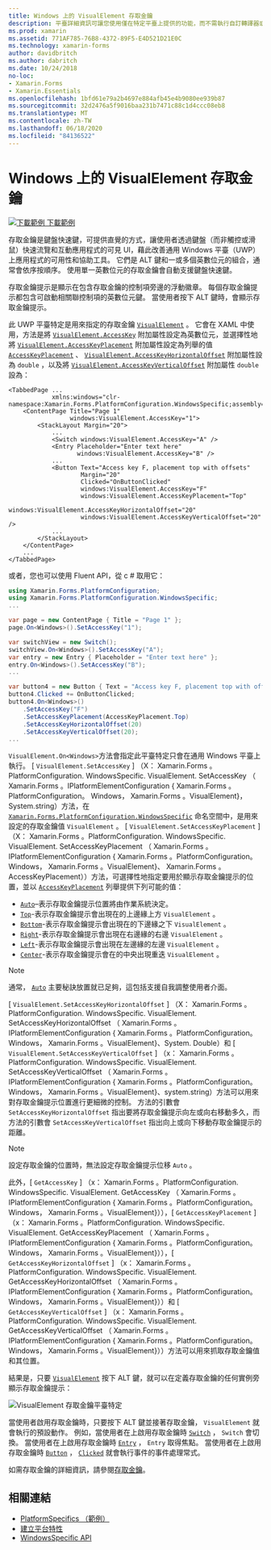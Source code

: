 ```yaml
---
title: Windows 上的 VisualElement 存取金鑰
description: 平臺詳細資訊可讓您使用僅在特定平臺上提供的功能，而不需執行自訂轉譯器或效果。 本文說明如何使用指定 VisualElement 存取金鑰的 Windows 平臺特定。
ms.prod: xamarin
ms.assetid: 771AF785-76B8-4372-89F5-E4D521D21E0C
ms.technology: xamarin-forms
author: davidbritch
ms.author: dabritch
ms.date: 10/24/2018
no-loc:
- Xamarin.Forms
- Xamarin.Essentials
ms.openlocfilehash: 1bfd61e79a2b4697e884afb45e4b9080ee939b87
ms.sourcegitcommit: 32d2476a5f9016baa231b7471c88c1d4ccc08eb8
ms.translationtype: MT
ms.contentlocale: zh-TW
ms.lasthandoff: 06/18/2020
ms.locfileid: "84136522"
---
```

# <a name="visualelement-access-keys-on-windows"></a>Windows 上的 VisualElement 存取金鑰

[![下載範例 ](~/media/shared/download.png) 下載範例](https://docs.microsoft.com/samples/xamarin/xamarin-forms-samples/userinterface-platformspecifics)

存取金鑰是鍵盤快速鍵，可提供直覺的方式，讓使用者透過鍵盤（而非觸控或滑鼠）快速流覽和互動應用程式的可見 UI，藉此改善通用 Windows 平臺（UWP）上應用程式的可用性和協助工具。 它們是 ALT 鍵和一或多個英數位元的組合，通常會依序按順序。 使用單一英數位元的存取金鑰會自動支援鍵盤快速鍵。

存取金鑰提示是顯示在包含存取金鑰的控制項旁邊的浮動徽章。 每個存取金鑰提示都包含可啟動相關聯控制項的英數位元鍵。 當使用者按下 ALT 鍵時，會顯示存取金鑰提示。

此 UWP 平臺特定是用來指定的存取金鑰 [`VisualElement`](xref:Xamarin.Forms.VisualElement) 。 它會在 XAML 中使用，方法是將 [`VisualElement.AccessKey`](xref:Xamarin.Forms.PlatformConfiguration.WindowsSpecific.VisualElement.AccessKeyProperty) 附加屬性設定為英數位元，並選擇性地將 [`VisualElement.AccessKeyPlacement`](xref:Xamarin.Forms.PlatformConfiguration.WindowsSpecific.VisualElement.AccessKeyPlacementProperty) 附加屬性設定為列舉的值 [`AccessKeyPlacement`](xref:Xamarin.Forms.AccessKeyPlacement) 、 [`VisualElement.AccessKeyHorizontalOffset`](xref:Xamarin.Forms.PlatformConfiguration.WindowsSpecific.VisualElement.AccessKeyHorizontalOffsetProperty) 附加屬性設為 `double` ，以及將 [`VisualElement.AccessKeyVerticalOffset`](xref:Xamarin.Forms.PlatformConfiguration.WindowsSpecific.VisualElement.AccessKeyVerticalOffsetProperty) 附加屬性 `double` 設為：

```xaml
<TabbedPage ...
            xmlns:windows="clr-namespace:Xamarin.Forms.PlatformConfiguration.WindowsSpecific;assembly=Xamarin.Forms.Core">
    <ContentPage Title="Page 1"
                 windows:VisualElement.AccessKey="1">
        <StackLayout Margin="20">
            ...
            <Switch windows:VisualElement.AccessKey="A" />
            <Entry Placeholder="Enter text here"
                   windows:VisualElement.AccessKey="B" />
            ...
            <Button Text="Access key F, placement top with offsets"
                    Margin="20"
                    Clicked="OnButtonClicked"
                    windows:VisualElement.AccessKey="F"
                    windows:VisualElement.AccessKeyPlacement="Top"
                    windows:VisualElement.AccessKeyHorizontalOffset="20"
                    windows:VisualElement.AccessKeyVerticalOffset="20" />
            ...
        </StackLayout>
    </ContentPage>
    ...
</TabbedPage>
```

或者，您也可以使用 Fluent API，從 c # 取用它：

```csharp
using Xamarin.Forms.PlatformConfiguration;
using Xamarin.Forms.PlatformConfiguration.WindowsSpecific;
...

var page = new ContentPage { Title = "Page 1" };
page.On<Windows>().SetAccessKey("1");

var switchView = new Switch();
switchView.On<Windows>().SetAccessKey("A");
var entry = new Entry { Placeholder = "Enter text here" };
entry.On<Windows>().SetAccessKey("B");
...

var button4 = new Button { Text = "Access key F, placement top with offsets", Margin = new Thickness(20) };
button4.Clicked += OnButtonClicked;
button4.On<Windows>()
    .SetAccessKey("F")
    .SetAccessKeyPlacement(AccessKeyPlacement.Top)
    .SetAccessKeyHorizontalOffset(20)
    .SetAccessKeyVerticalOffset(20);
...
```

`VisualElement.On<Windows>`方法會指定此平臺特定只會在通用 Windows 平臺上執行。 [ `VisualElement.SetAccessKey` ] （X： Xamarin.Forms 。PlatformConfiguration. WindowsSpecific. VisualElement. SetAccessKey （ Xamarin.Forms 。IPlatformElementConfiguration { Xamarin.Forms 。PlatformConfiguration。 Windows， Xamarin.Forms 。VisualElement}，System.string）方法，在 [`Xamarin.Forms.PlatformConfiguration.WindowsSpecific`](xref:Xamarin.Forms.PlatformConfiguration.WindowsSpecific) 命名空間中，是用來設定的存取金鑰值 `VisualElement` 。 [ `VisualElement.SetAccessKeyPlacement` ] （X： Xamarin.Forms 。PlatformConfiguration. WindowsSpecific. VisualElement. SetAccessKeyPlacement （ Xamarin.Forms 。IPlatformElementConfiguration { Xamarin.Forms 。PlatformConfiguration。 Windows， Xamarin.Forms 。VisualElement}、 Xamarin.Forms 。AccessKeyPlacement））方法，可選擇性地指定要用於顯示存取金鑰提示的位置，並以 [`AccessKeyPlacement`](xref:Xamarin.Forms.AccessKeyPlacement) 列舉提供下列可能的值：

- [`Auto`](xref:Xamarin.Forms.AccessKeyPlacement.Auto)–表示存取金鑰提示位置將由作業系統決定。
- [`Top`](xref:Xamarin.Forms.AccessKeyPlacement.Top)-表示存取金鑰提示會出現在的上邊緣上方 `VisualElement` 。
- [`Bottom`](xref:Xamarin.Forms.AccessKeyPlacement.Bottom)-表示存取金鑰提示會出現在的下邊緣之下 `VisualElement` 。
- [`Right`](xref:Xamarin.Forms.AccessKeyPlacement.Right)-表示存取金鑰提示會出現在右邊緣的右邊 `VisualElement` 。
- [`Left`](xref:Xamarin.Forms.AccessKeyPlacement.Left)-表示存取金鑰提示會出現在左邊緣的左邊 `VisualElement` 。
- [`Center`](xref:Xamarin.Forms.AccessKeyPlacement.Center)-表示存取金鑰提示會在的中央出現重迭 `VisualElement` 。

> [!NOTE]
> 通常， [`Auto`](xref:Xamarin.Forms.AccessKeyPlacement.Auto) 主要秘訣放置就已足夠，這包括支援自我調整使用者介面。

[ `VisualElement.SetAccessKeyHorizontalOffset` ] （X： Xamarin.Forms 。PlatformConfiguration. WindowsSpecific. VisualElement. SetAccessKeyHorizontalOffset （ Xamarin.Forms 。IPlatformElementConfiguration { Xamarin.Forms 。PlatformConfiguration。 Windows， Xamarin.Forms 。VisualElement}、System. Double）和 [ `VisualElement.SetAccessKeyVerticalOffset` ] （x： Xamarin.Forms 。PlatformConfiguration. WindowsSpecific. VisualElement. SetAccessKeyVerticalOffset （ Xamarin.Forms 。IPlatformElementConfiguration { Xamarin.Forms 。PlatformConfiguration。 Windows， Xamarin.Forms 。VisualElement}、system.string）方法可以用來對存取金鑰提示位置進行更細微的控制。 方法的引數會 `SetAccessKeyHorizontalOffset` 指出要將存取金鑰提示向左或向右移動多久，而方法的引數會 `SetAccessKeyVerticalOffset` 指出向上或向下移動存取金鑰提示的距離。

>[!NOTE]
> 設定存取金鑰的位置時，無法設定存取金鑰提示位移 `Auto` 。

此外，[ `GetAccessKey` ] （x： Xamarin.Forms 。PlatformConfiguration. WindowsSpecific. VisualElement. GetAccessKey （ Xamarin.Forms 。IPlatformElementConfiguration { Xamarin.Forms 。PlatformConfiguration。 Windows， Xamarin.Forms 。VisualElement}）），[ `GetAccessKeyPlacement` ] （x： Xamarin.Forms 。PlatformConfiguration. WindowsSpecific. VisualElement. GetAccessKeyPlacement （ Xamarin.Forms 。IPlatformElementConfiguration { Xamarin.Forms 。PlatformConfiguration。 Windows， Xamarin.Forms 。VisualElement}）），[ `GetAccessKeyHorizontalOffset` ] （x： Xamarin.Forms 。PlatformConfiguration. WindowsSpecific. VisualElement. GetAccessKeyHorizontalOffset （ Xamarin.Forms 。IPlatformElementConfiguration { Xamarin.Forms 。PlatformConfiguration。 Windows， Xamarin.Forms 。VisualElement}））和 [ `GetAccessKeyVerticalOffset` ] （x： Xamarin.Forms 。PlatformConfiguration. WindowsSpecific. VisualElement. GetAccessKeyVerticalOffset （ Xamarin.Forms 。IPlatformElementConfiguration { Xamarin.Forms 。PlatformConfiguration。 Windows， Xamarin.Forms 。VisualElement}））方法可以用來抓取存取金鑰值和其位置。

結果是，只要 [`VisualElement`](xref:Xamarin.Forms.VisualElement) 按下 ALT 鍵，就可以在定義存取金鑰的任何實例旁顯示存取金鑰提示：

![VisualElement 存取金鑰平臺特定](visualelement-access-keys-images/visualelement-accesskeys.png "VisualElement 存取金鑰平臺特定")

當使用者啟用存取金鑰時，只要按下 ALT 鍵並接著存取金鑰， `VisualElement` 就會執行的預設動作。 例如，當使用者在上啟用存取金鑰時 [`Switch`](xref:Xamarin.Forms.Switch) ， `Switch` 會切換。 當使用者在上啟用存取金鑰時 [`Entry`](xref:Xamarin.Forms.Entry) ， `Entry` 取得焦點。 當使用者在上啟用存取金鑰時 [`Button`](xref:Xamarin.Forms.Button) ， [`Clicked`](xref:Xamarin.Forms.Button.Clicked) 就會執行事件的事件處理常式。

如需存取金鑰的詳細資訊，請參閱[存取金鑰](/windows/uwp/design/input/access-keys#key-tip-positioning)。

## <a name="related-links"></a>相關連結

- [PlatformSpecifics （範例）](https://docs.microsoft.com/samples/xamarin/xamarin-forms-samples/userinterface-platformspecifics)
- [建立平台特性](~/xamarin-forms/platform/platform-specifics/index.md#creating-platform-specifics)
- [WindowsSpecific API](xref:Xamarin.Forms.PlatformConfiguration.WindowsSpecific)
